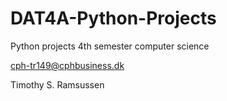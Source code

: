 # DAT4A-Python-Projects
Python projects 4th semester computer science

cph-tr149@cphbusiness.dk

Timothy S. Ramsussen
